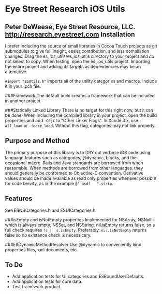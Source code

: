 Eye Street Research iOS Utils
=============================
Peter DeWeese, Eye Street Resource, LLC. http://research.eyestreet.com
Installation
------------
I prefer including the source of small libraries in Cocoa Touch projects as git submodules to give full insight, easier contribution, and less compilation changes.  Drag the es_ios_utils/es_ios_utils directory to your project and do not select to copy.  When testing, open the es_ios_utils project.  Importing the entire project and adding its targets as dependencies may be an alternative.

`#import "ESUtils.h"` imports all of the utility categories and macros.  Include it in your .pch file.

###Framework
The default build creates a framework that can be included in another project.

###Statically Linked Library
There is no target for this right now, but it can be done.  When including the compiled library in your project, open the build properties and add `-ObjC` to "Other Linker Flags".  In Xcode 3.x, use `-all_load` or `-force_load`.  Without this flag, categories may not link properly.

Purpose and Method
------------------------
The primary purpose of this library is to DRY out verbose iOS code using language features such as categories, @dynamic, blocks, and the occasional macro.  Rails and Java standards are borrowed from when reasonable.  When methods are borrowed from other languages, they should generally be conformed to Objective-C convention.  Derivative values should be made available as read only properties whenever possible for code brevity, as in the example `@" asdf   ".strip`.

Features
-----------
See ESNSCategories.h and ESUICategories.h.

###isEmpty and isNotEmpty properties
Implemented for NSArray, NSNull – which is always empty, NSSet, and NSString.  nil.isEmpty returns false, so a full check requires `!s || s.isEmpty`. Preferably, `nil.isNotEmpty` returns false so no existance check is necessicary.

###ESDynamicMethodResolver
Use @dynamic to conveniently bind properties files, xml documents, etc.

To Do
---------
* Add application tests for UI categories and ESBoundUserDefaults.
* Add application tests for core data.
* Test framework product.